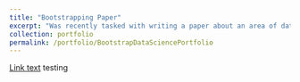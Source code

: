 ```yaml
---
title: "Bootstrapping Paper"
excerpt: "Was recently tasked with writing a paper about an area of data science I would like to further explore. I've learnt about bootstrapping as a statistical concept for years now, yet never been sure how to justify applying the technique.'>"
collection: portfolio
permalink: /portfolio/BootstrapDataSciencePortfolio
---
```

[Link text](https://TBlainUoB.github.io/Bootstrapping___Data_Science_portfolio-7.pdf)
testing
